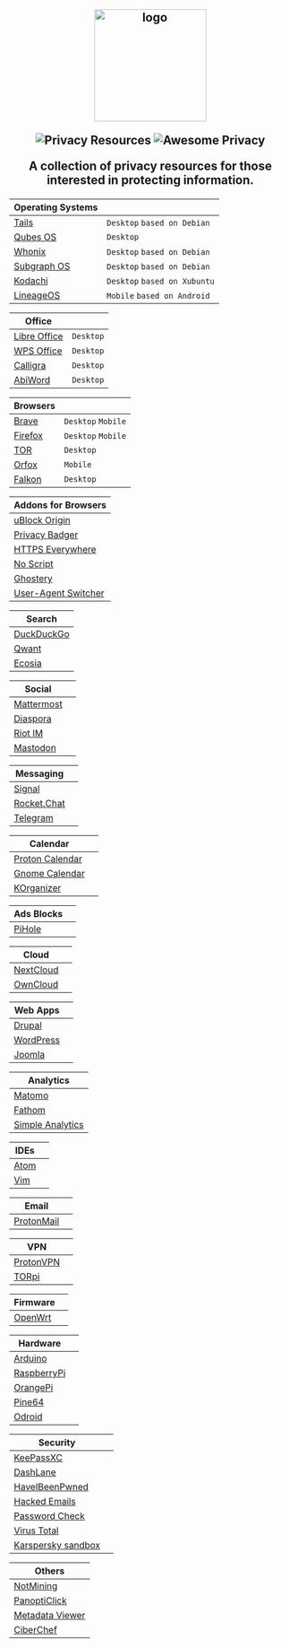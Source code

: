 <h2 align="center">
<img width="200" src="https://raw.githubusercontent.com/ramsal/Privacy-Resources/master/Privacy%20Resources.png" alt="logo">

![Privacy Resources](https://img.shields.io/badge/privacy-resources-green.svg) ![Awesome Privacy](https://img.shields.io/badge/awesome-privacy-red.svg)
<p>A collection of privacy resources for those interested in protecting information. </p>
</h2>

|Operating Systems||
|---|---|
|[Tails](https://tails.boum.org/index.es.html)|`Desktop` `based on Debian`|
|[Qubes OS](https://www.qubes-os.org/)| `Desktop`|
|[Whonix](https://www.whonix.org/)| `Desktop` `based on Debian`|
|[Subgraph OS](https://subgraph.com/)| `Desktop` `based on Debian`|
|[Kodachi](https://sourceforge.net/projects/linuxkodachi/)| `Desktop` `based on Xubuntu`|
|[LineageOS](https://lineageos.org/)| `Mobile` `based on Android`|

|Office||
|---|---|
|[Libre Office](https://libreoffice.org/)|`Desktop`|
|[WPS Office](https://www.wps.com/)|`Desktop`|
|[Calligra](https://www.calligra.org/)|`Desktop`|
|[AbiWord](https://www.abisource.com/)|`Desktop`|

|Browsers||
|---|---|
|[Brave](https://brave.com/)|`Desktop` `Mobile`|
|[Firefox](https://www.mozilla.org/es-ES/firefox/)|`Desktop` `Mobile`|
|[TOR](https://www.torproject.org/download/)|`Desktop`|
|[Orfox](https://play.google.com/store/apps/details?id=info.guardianproject.orfox&hl=es)|`Mobile`|
|[Falkon](https://www.falkon.org/)|`Desktop`|

|Addons for Browsers|
|---|
|[uBlock Origin](https://addons.mozilla.org/es/firefox/addon/ublock-origin/)|
|[Privacy Badger](https://www.eff.org/es/node/99095)|
|[HTTPS Everywhere](https://addons.mozilla.org/en-US/firefox/addon/https-everywhere/)|
|[No Script](https://addons.mozilla.org/es/firefox/addon/noscript/)|
|[Ghostery](https://www.ghostery.com/)|
|[User-Agent Switcher](https://addons.mozilla.org/en-US/firefox/addon/user-agent-switcher-revived/?src=search)|

|Search|
|---|
|[DuckDuckGo](https://duckduckgo.com/)|
|[Qwant](https://www.qwant.com/)|
|[Ecosia](https://www.ecosia.org/)|

|Social||
|---|---|
|[Mattermost](https://mattermost.com/)||
|[Diaspora](https://diasporafoundation.org/)||
|[Riot IM](https://about.riot.im/)||
|[Mastodon](https://joinmastodon.org/)||

|Messaging ||
|---|---|
|[Signal](https://signal.org/)||
|[Rocket.Chat](https://rocket.chat/)||
|[Telegram](https://web.telegram.org/)||

|Calendar||
|---|---|
|[Proton Calendar](https://calendar.protonmail.com/)||
|[Gnome Calendar](https://wiki.gnome.org/Apps/Calendar)||
|[KOrganizer](https://userbase.kde.org/KOrganizer/es)||

|Ads Blocks||
|---|---|
|[PiHole](https://pi-hole.net/)||  

|Cloud||
|---|---|
|[NextCloud](https://nextcloud.com/)||  
|[OwnCloud](https://owncloud.org/)||

|Web Apps||
|---|---|
|[Drupal](https://www.drupal.org/)||
|[WordPress](https://wordpress.org/)||
|[Joomla](https://www.joomla.org/)||

|Analytics|
|---|
|[Matomo](https://matomo.org/)|
|[Fathom](https://usefathom.com/)|
|[Simple Analytics](https://simpleanalytics.io/)|

|IDEs||
|---|---|
|[Atom](https://atom.io/)||
|[Vim](https://www.vim.org)||

|Email||
|---|---|
|[ProtonMail](https://protonmail.com/)| 

|VPN||
|---|---|
|[ProtonVPN](https://protonvpn.com/)||
|[TORpi](https://github.com/ramsal/SysAdminTools/blob/master/TORpi.sh)||

|Firmware||
|---|---|
|[OpenWrt](https://openwrt.org/)||

|Hardware||
|---|---|
|[Arduino](https://www.arduino.cc/)||
|[RaspberryPi](https://www.raspberrypi.org/)||
|[OrangePi](http://www.orangepi.org/)||
|[Pine64](https://www.pine64.org/)||
|[Odroid](https://www.hardkernel.com/)||

|Security||
|---|---|
|[KeePassXC](https://keepassxc.org/)||
|[DashLane](https://www.dashlane.com/)||
|[HaveIBeenPwned](https://haveibeenpwned.com/)||
|[Hacked Emails](https://hacked-emails.com/)||
|[Password Check](https://howsecureismypassword.net/)||
|[Virus Total](https://www.virustotal.com)||
|[Karspersky sandbox](https://www.kaspersky.es/enterprise-security/malware-sandbox)||

|Others |
|---|
|[NotMining](https://notmining.es/)|
|[PanoptiClick](https://panopticlick.eff.org/)|
|[Metadata Viewer](https://metashieldclean-up.elevenpaths.com/#)|
|[CiberChef](https://gchq.github.io/CyberChef/)|


